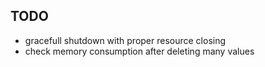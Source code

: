 ## TODO

* gracefull shutdown with proper resource closing
* check memory consumption after deleting many values